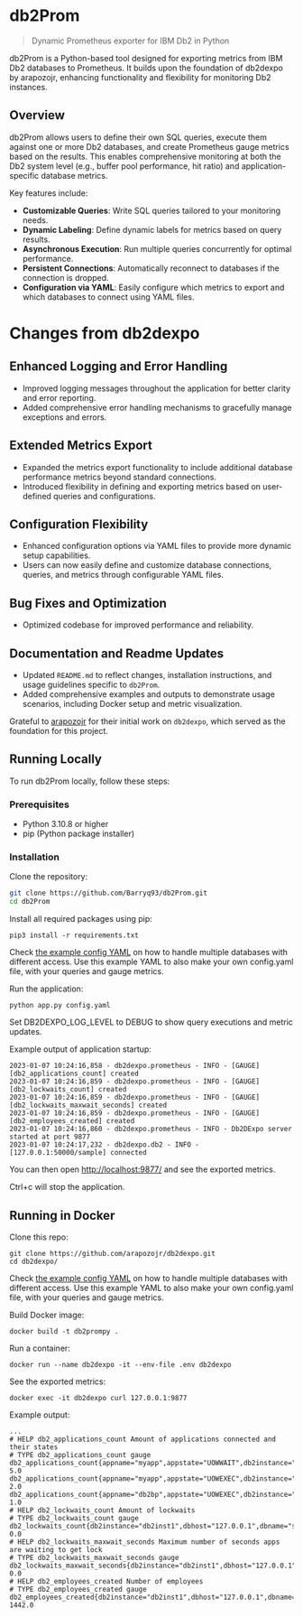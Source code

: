 # db2Prom

> Dynamic Prometheus exporter for IBM Db2 in Python

db2Prom is a Python-based tool designed for exporting metrics from IBM Db2 databases to Prometheus. It builds upon the foundation of db2dexpo by arapozojr, enhancing functionality and flexibility for monitoring Db2 instances.

## Overview

db2Prom allows users to define their own SQL queries, execute them against one or more Db2 databases, and create Prometheus gauge metrics based on the results. This enables comprehensive monitoring at both the Db2 system level (e.g., buffer pool performance, hit ratio) and application-specific database metrics.

Key features include:

- **Customizable Queries**: Write SQL queries tailored to your monitoring needs.
- **Dynamic Labeling**: Define dynamic labels for metrics based on query results.
- **Asynchronous Execution**: Run multiple queries concurrently for optimal performance.
- **Persistent Connections**: Automatically reconnect to databases if the connection is dropped.
- **Configuration via YAML**: Easily configure which metrics to export and which databases to connect using YAML files.

# Changes from db2dexpo

## Enhanced Logging and Error Handling

- Improved logging messages throughout the application for better clarity and error reporting.
- Added comprehensive error handling mechanisms to gracefully manage exceptions and errors.

## Extended Metrics Export

- Expanded the metrics export functionality to include additional database performance metrics beyond standard connections.
- Introduced flexibility in defining and exporting metrics based on user-defined queries and configurations.

## Configuration Flexibility

- Enhanced configuration options via YAML files to provide more dynamic setup capabilities.
- Users can now easily define and customize database connections, queries, and metrics through configurable YAML files.

## Bug Fixes and Optimization

- Optimized codebase for improved performance and reliability.

## Documentation and Readme Updates

- Updated `README.md` to reflect changes, installation instructions, and usage guidelines specific to `db2Prom`.
- Added comprehensive examples and outputs to demonstrate usage scenarios, including Docker setup and metric visualization.

Grateful to [arapozojr](https://github.com/arapozojr) for their initial work on `db2dexpo`, which served as the foundation for this project.

## Running Locally

To run db2Prom locally, follow these steps:

### Prerequisites

- Python 3.10.8 or higher
- pip (Python package installer)

### Installation

Clone the repository:

```bash
git clone https://github.com/Barryq93/db2Prom.git
cd db2Prom
```

Install all required packages using pip:

```shell
pip3 install -r requirements.txt
```

Check [the example config YAML](config.example.yaml) on how to handle multiple databases with different access. Use this example YAML to also make your own config.yaml file, with your queries and gauge metrics.

Run the application:

```shell
python app.py config.yaml
```

Set DB2DEXPO_LOG_LEVEL to DEBUG to show query executions and metric updates.

Example output of application startup:

```text
2023-01-07 10:24:16,858 - db2dexpo.prometheus - INFO - [GAUGE] [db2_applications_count] created
2023-01-07 10:24:16,859 - db2dexpo.prometheus - INFO - [GAUGE] [db2_lockwaits_count] created
2023-01-07 10:24:16,859 - db2dexpo.prometheus - INFO - [GAUGE] [db2_lockwaits_maxwait_seconds] created
2023-01-07 10:24:16,859 - db2dexpo.prometheus - INFO - [GAUGE] [db2_employees_created] created
2023-01-07 10:24:16,860 - db2dexpo.prometheus - INFO - Db2DExpo server started at port 9877
2023-01-07 10:24:17,232 - db2dexpo.db2 - INFO - [127.0.0.1:50000/sample] connected
```

You can then open [http://localhost:9877/](http://localhost:9877/) and see the exported metrics.

Ctrl+c will stop the application.

## Running in Docker

Clone this repo:

```shell
git clone https://github.com/arapozojr/db2dexpo.git
cd db2dexpo/
```


Check [the example config YAML](config.example.yaml) on how to handle multiple databases with different access. Use this example YAML to also make your own config.yaml file, with your queries and gauge metrics.

Build Docker image:

```shell
docker build -t db2prompy .
```

Run a container:

```shell
docker run --name db2dexpo -it --env-file .env db2dexpo
```

See the exported metrics:

```shell
docker exec -it db2dexpo curl 127.0.0.1:9877
```

Example output:

```text
...
# HELP db2_applications_count Amount of applications connected and their states
# TYPE db2_applications_count gauge
db2_applications_count{appname="myapp",appstate="UOWWAIT",db2instance="db2inst1",dbhost="127.0.0.1",dbname="sample",dbport="50000",dbenv="test"} 5.0
db2_applications_count{appname="myapp",appstate="UOWEXEC",db2instance="db2inst1",dbhost="127.0.0.1",dbname="sample",dbport="50000",dbenv="test"} 2.0
db2_applications_count{appname="db2bp",appstate="UOWEXEC",db2instance="db2inst1",dbhost="127.0.0.1",dbname="sample",dbport="50000",dbenv="test"} 1.0
# HELP db2_lockwaits_count Amount of lockwaits
# TYPE db2_lockwaits_count gauge
db2_lockwaits_count{db2instance="db2inst1",dbhost="127.0.0.1",dbname="sample",dbport="50000",dbenv="test"} 0.0
# HELP db2_lockwaits_maxwait_seconds Maximum number of seconds apps are waiting to get lock
# TYPE db2_lockwaits_maxwait_seconds gauge
db2_lockwaits_maxwait_seconds{db2instance="db2inst1",dbhost="127.0.0.1",dbname="sample",dbport="50000",dbenv="test"} 0.0
# HELP db2_employees_created Number of employees
# TYPE db2_employees_created gauge
db2_employees_created{db2instance="db2inst1",dbhost="127.0.0.1",dbname="sample",dbport="50000",dbenv="test",persontype="employee"} 1442.0
```
